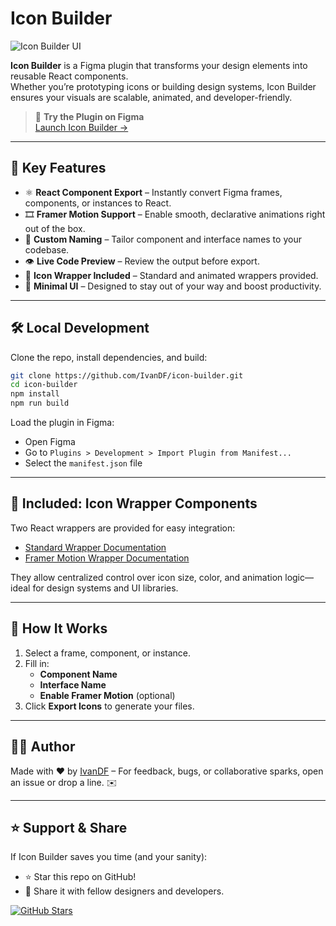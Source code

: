 <div style={{ display: 'flex', alignItems: 'center', gap: '8px', marginBottom: '24px' }}>
  <h1 style={{ margin: 0, padding: 0 }}>Icon Builder</h1>
</div>

<img src="./assets/ui-preview.png" alt="Icon Builder UI" width={350} />

**Icon Builder** is a Figma plugin that transforms your design elements into reusable React components.  
Whether you’re prototyping icons or building design systems, Icon Builder ensures your visuals are scalable, animated, and developer-friendly.

> 🎨 **Try the Plugin on Figma**  
> [Launch Icon Builder →](https://www.figma.com/community/plugin/1489334044911703870/icon-builder)

---

## 🚀 Key Features

- ⚛️ **React Component Export** – Instantly convert Figma frames, components, or instances to React.
- 🎞️ **Framer Motion Support** – Enable smooth, declarative animations right out of the box.
- 🧾 **Custom Naming** – Tailor component and interface names to your codebase.
- 👁️ **Live Code Preview** – Review the output before export.
- 🧱 **Icon Wrapper Included** – Standard and animated wrappers provided.
- 🧙 **Minimal UI** – Designed to stay out of your way and boost productivity.

---

## 🛠️ Local Development

Clone the repo, install dependencies, and build:

```bash
git clone https://github.com/IvanDF/icon-builder.git
cd icon-builder
npm install
npm run build
```

Load the plugin in Figma:
- Open Figma
- Go to `Plugins > Development > Import Plugin from Manifest...`
- Select the `manifest.json` file

---

## 🧩 Included: Icon Wrapper Components

Two React wrappers are provided for easy integration:

- [Standard Wrapper Documentation](./examples/standard/README.md)
- [Framer Motion Wrapper Documentation](./examples/framer/README.md)

They allow centralized control over icon size, color, and animation logic—ideal for design systems and UI libraries.

---

## 📘 How It Works

1. Select a frame, component, or instance.
2. Fill in:
   - **Component Name**
   - **Interface Name**
   - **Enable Framer Motion** (optional)
3. Click **Export Icons** to generate your files.

---

## 👨‍💻 Author

Made with ❤️ by [IvanDF](https://ivandf.netlify.app) –
For feedback, bugs, or collaborative sparks, open an issue or drop a line. ✉️

---

## ⭐ Support & Share

If Icon Builder saves you time (and your sanity):
- ⭐ Star this repo on GitHub!
- 🔁 Share it with fellow designers and developers.

[![GitHub Stars](https://img.shields.io/github/stars/IvanDF/icon-builder?style=social)](https://github.com/IvanDF/icon-builder/stargazers)
